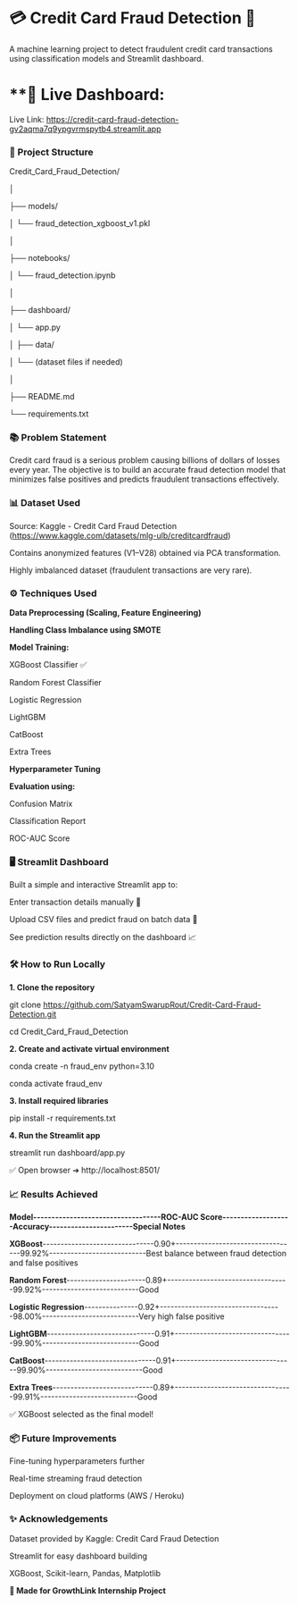 # **💳 Credit Card Fraud Detection 🚨**

A machine learning project to detect fraudulent credit card transactions using classification models and Streamlit dashboard.

# **🚀 **Live Dashboard**:

Live Link: https://credit-card-fraud-detection-gv2aqma7q9ypgvrmspytb4.streamlit.app

### **📂 Project Structure**

Credit_Card_Fraud_Detection/

│

├── models/

│   └── fraud_detection_xgboost_v1.pkl

│

├── notebooks/

│   └── fraud_detection.ipynb

│

├── dashboard/

│   └── app.py

│
├── data/

│   └── (dataset files if needed)

│

├── README.md

└── requirements.txt


### **📚 Problem Statement**

Credit card fraud is a serious problem causing billions of dollars of losses every year.
The objective is to build an accurate fraud detection model that minimizes false positives and predicts fraudulent transactions effectively.

### **📊 Dataset Used**

Source: Kaggle - Credit Card Fraud Detection (https://www.kaggle.com/datasets/mlg-ulb/creditcardfraud)

Contains anonymized features (V1–V28) obtained via PCA transformation.

Highly imbalanced dataset (fraudulent transactions are very rare).


### **⚙️ Techniques Used**

**Data Preprocessing (Scaling, Feature Engineering)**

**Handling Class Imbalance using SMOTE**

 **Model Training:**

XGBoost Classifier ✅

Random Forest Classifier

Logistic Regression

LightGBM

CatBoost

Extra Trees

**Hyperparameter Tuning**

**Evaluation using:**

Confusion Matrix

Classification Report

ROC-AUC Score

### **🖥️ Streamlit Dashboard**

Built a simple and interactive Streamlit app to:

Enter transaction details manually 🔢

Upload CSV files and predict fraud on batch data 📂

See prediction results directly on the dashboard 📈

### **🛠 How to Run Locally**
**1. Clone the repository**

git clone https://github.com/SatyamSwarupRout/Credit-Card-Fraud-Detection.git

cd Credit_Card_Fraud_Detection

**2. Create and activate virtual environment**

conda create -n fraud_env python=3.10

conda activate fraud_env

**3. Install required libraries**

pip install -r requirements.txt

**4. Run the Streamlit app**

streamlit run dashboard/app.py

✅ Open browser ➔ http://localhost:8501/

### **📈 Results Achieved**

**Model-----------------------------------ROC-AUC Score-------------------Accuracy-----------------------Special Notes**

**XGBoost**-------------------------------0.90+----------------------------------99.92%---------------------------Best balance between fraud detection and false positives

**Random Forest**----------------------0.89+----------------------------------99.92%---------------------------Good

**Logistic Regression**---------------0.92+----------------------------------98.00%---------------------------Very high false positive

**LightGBM**------------------------------0.91+---------------------------------99.90%---------------------------Good

**CatBoost**-------------------------------0.91+---------------------------------99.90%---------------------------Good

**Extra Trees**----------------------------0.89+---------------------------------99.91%---------------------------Good

✅ XGBoost selected as the final model!

### **📦 Future Improvements**

Fine-tuning hyperparameters further

Real-time streaming fraud detection

Deployment on cloud platforms (AWS / Heroku)

### **✨ Acknowledgements**
Dataset provided by Kaggle: Credit Card Fraud Detection

Streamlit for easy dashboard building

XGBoost, Scikit-learn, Pandas, Matplotlib

**🚀 Made for GrowthLink Internship Project**
